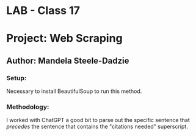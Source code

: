 # LAB - Class 17
# Project: Web Scraping
## Author: Mandela Steele-Dadzie

### Setup:

Necessary to install BeautifulSoup to run this method.

### Methodology:

I worked with ChatGPT a good bit to parse out the specific sentence that _precedes_ the sentence that contains the "citations needed" superscript. 